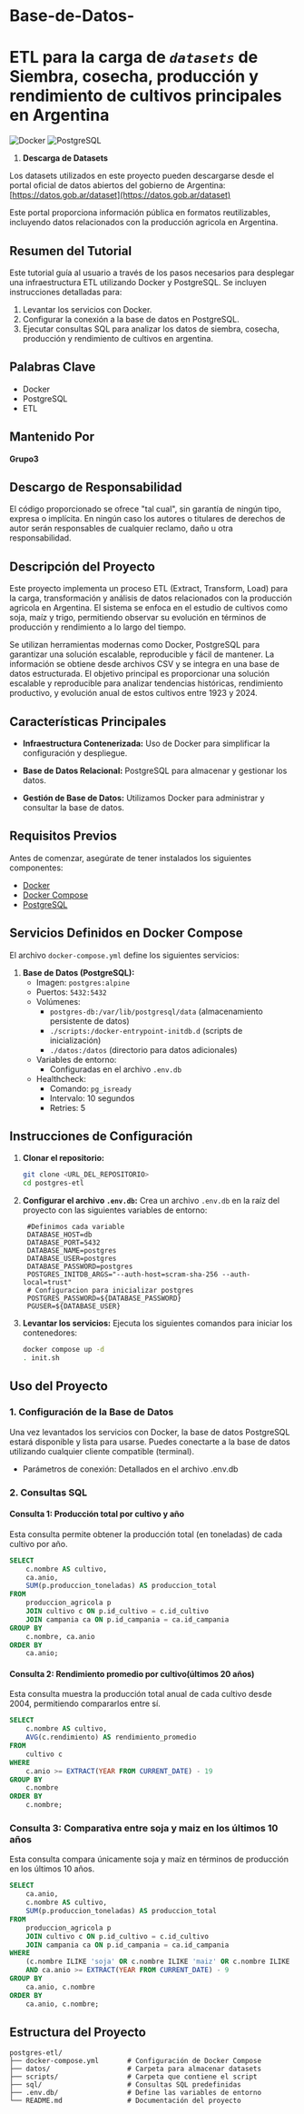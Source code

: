 # Base-de-Datos-
# **ETL para la carga de *`datasets`* de Siembra, cosecha, producción y rendimiento de cultivos principales en Argentina**

![Docker](https://img.shields.io/badge/Docker-2496ED?style=for-the-badge&logo=docker&logoColor=white)
![PostgreSQL](https://img.shields.io/badge/PostgreSQL-336791?style=for-the-badge&logo=postgresql&logoColor=white)

1. **Descarga de Datasets**

Los datasets utilizados en este proyecto pueden descargarse desde el portal oficial de datos abiertos del gobierno de Argentina:  
[https://datos.gob.ar/dataset](https://datos.gob.ar/dataset)

Este portal proporciona información pública en formatos reutilizables, incluyendo datos relacionados con la producción agricola en Argentina.

## **Resumen del Tutorial**

Este tutorial guía al usuario a través de los pasos necesarios para desplegar una infraestructura ETL utilizando Docker y PostgreSQL. Se incluyen instrucciones detalladas para:

1. Levantar los servicios con Docker.
2. Configurar la conexión a la base de datos en PostgreSQL.
3. Ejecutar consultas SQL para analizar los datos de siembra, cosecha, producción y rendimiento de cultivos en argentina.

## **Palabras Clave**

- Docker
- PostgreSQL
- ETL

## **Mantenido Por**

**Grupo3**

## **Descargo de Responsabilidad**

El código proporcionado se ofrece "tal cual", sin garantía de ningún tipo, expresa o implícita. En ningún caso los autores o titulares de derechos de autor serán responsables de cualquier reclamo, daño u otra responsabilidad.


## **Descripción del Proyecto**

Este proyecto implementa un proceso ETL (Extract, Transform, Load) para la carga, transformación y análisis de datos relacionados con la producción agricola en Argentina. El sistema se enfoca en el estudio de cultivos como soja, maíz y trigo, permitiendo observar su evolución en términos de producción y rendimiento a lo largo del tiempo.

Se utilizan herramientas modernas como Docker, PostgreSQL para garantizar una solución escalable, reproducible y fácil de mantener. La información se obtiene desde archivos CSV y se integra en una base de datos estructurada. El objetivo principal es proporcionar una solución escalable y reproducible para analizar tendencias históricas, rendimiento productivo, y evolución anual de estos cultivos entre 1923 y 2024.

## **Características Principales**

- **Infraestructura Contenerizada:** Uso de Docker para simplificar la configuración y despliegue.

- **Base de Datos Relacional:** PostgreSQL para almacenar y gestionar los datos.

- **Gestión de Base de Datos:** Utilizamos Docker para administrar y consultar la base de datos.

## **Requisitos Previos**

Antes de comenzar, asegúrate de tener instalados los siguientes componentes:

- [Docker](https://www.docker.com/)
- [Docker Compose](https://docs.docker.com/compose/)
- [PostgreSQL](https://www.postgresql.org/download/)

## **Servicios Definidos en Docker Compose**

El archivo `docker-compose.yml` define los siguientes servicios:

1. **Base de Datos (PostgreSQL):**
   - Imagen: `postgres:alpine`
   - Puertos: `5432:5432`
   - Volúmenes:
     - `postgres-db:/var/lib/postgresql/data` (almacenamiento persistente de datos)
     - `./scripts:/docker-entrypoint-initdb.d` (scripts de inicialización)
     - `./datos:/datos` (directorio para datos adicionales)
   - Variables de entorno:
     - Configuradas en el archivo `.env.db`
   - Healthcheck:
     - Comando: `pg_isready`
     - Intervalo: 10 segundos
     - Retries: 5


## **Instrucciones de Configuración**

1. **Clonar el repositorio:**
   ```sh
   git clone <URL_DEL_REPOSITORIO>
   cd postgres-etl
   ```

2. **Configurar el archivo `.env.db`:**
   Crea un archivo `.env.db` en la raíz del proyecto con las siguientes variables de entorno:
   ```env
    #Definimos cada variable
    DATABASE_HOST=db
    DATABASE_PORT=5432
    DATABASE_NAME=postgres
    DATABASE_USER=postgres
    DATABASE_PASSWORD=postgres
    POSTGRES_INITDB_ARGS="--auth-host=scram-sha-256 --auth-local=trust"
    # Configuracion para inicializar postgres
    POSTGRES_PASSWORD=${DATABASE_PASSWORD}
    PGUSER=${DATABASE_USER}
   ```

3. **Levantar los servicios:**
   Ejecuta los siguientes comandos para iniciar los contenedores:
   ```sh
   docker compose up -d
   . init.sh
   ```


## **Uso del Proyecto**

### **1. Configuración de la Base de Datos**
Una vez levantados los servicios con Docker, la base de datos PostgreSQL estará disponible y lista para usarse.
Puedes conectarte a la base de datos utilizando cualquier cliente compatible (terminal).
- Parámetros de conexión:
Detallados en el archivo .env.db


### **2. Consultas SQL**

#### **Consulta 1: Producción total por cultivo y año**
Esta consulta permite obtener la producción total (en toneladas) de cada cultivo por año.

```sql
SELECT
    c.nombre AS cultivo,
    ca.anio,
    SUM(p.produccion_toneladas) AS produccion_total
FROM
    produccion_agricola p
    JOIN cultivo c ON p.id_cultivo = c.id_cultivo
    JOIN campania ca ON p.id_campania = ca.id_campania
GROUP BY
    c.nombre, ca.anio
ORDER BY
    ca.anio;
```

#### **Consulta 2: Rendimiento promedio por cultivo(últimos 20 años)**
Esta consulta muestra la producción total anual de cada cultivo desde 2004, permitiendo compararlos entre sí.

```sql
SELECT
    c.nombre AS cultivo,
    AVG(c.rendimiento) AS rendimiento_promedio
FROM
    cultivo c
WHERE
    c.anio >= EXTRACT(YEAR FROM CURRENT_DATE) - 19
GROUP BY
    c.nombre
ORDER BY
    c.nombre;
```

### **Consulta 3: Comparativa entre soja y maiz en los últimos 10 años**
Esta consulta compara únicamente soja y maíz en términos de producción en los últimos 10 años.

```sql
SELECT
    ca.anio,
    c.nombre AS cultivo,
    SUM(p.produccion_toneladas) AS produccion_total
FROM
    produccion_agricola p
    JOIN cultivo c ON p.id_cultivo = c.id_cultivo
    JOIN campania ca ON p.id_campania = ca.id_campania
WHERE
    (c.nombre ILIKE 'soja' OR c.nombre ILIKE 'maiz' OR c.nombre ILIKE 'maíz')
    AND ca.anio >= EXTRACT(YEAR FROM CURRENT_DATE) - 9
GROUP BY
    ca.anio, c.nombre
ORDER BY
    ca.anio, c.nombre;
```

## **Estructura del Proyecto**
```
postgres-etl/
├── docker-compose.yml       # Configuración de Docker Compose
├── datos/                   # Carpeta para almacenar datasets
├── scripts/                 # Carpeta que contiene el script  
├── sql/                     # Consultas SQL predefinidas
├── .env.db/                 # Define las variables de entorno 
└── README.md                # Documentación del proyecto
```
